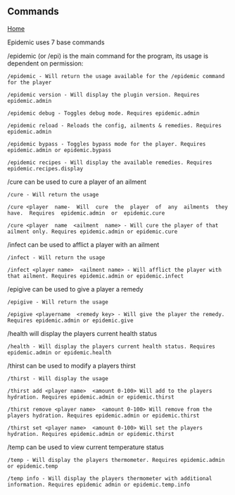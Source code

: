 
## Commands

[Home](https://torpkev.github.io/epidemic_docs)
  

Epidemic uses 7 base commands

  

/epidemic (or /epi) is the main command for the program, its usage is dependent on permission:

    /epidemic - Will return the usage available for the /epidemic command for the player
    
    /epidemic version - Will display the plugin version. Requires epidemic.admin
    
    /epidemic debug - Toggles debug mode. Requires epidemic.admin
    
    /epidemic reload - Reloads the config, ailments & remedies. Requires epidemic.admin
    
    /epidemic bypass - Toggles bypass mode for the player. Requires epidemic.admin or epidemic.bypass
    
    /epidemic recipes - Will display the available remedies. Requires epidemic.recipes.display

/cure can be used to cure a player of an ailment


    /cure - Will return the usage

    /cure <player  name-  Will  cure  the  player  of  any  ailments  they  have.  Requires  epidemic.admin  or  epidemic.cure
    
    /cure <player  name  <ailment  name> - Will cure the player of that ailment only. Requires epidemic.admin or epidemic.cure

 /infect can be used to afflict a player with an ailment

    /infect - Will return the usage
    
    /infect <player name>  <ailment name> - Will afflict the player with that ailment. Requires epidemic.admin or epidemic.infect

/epigive can be used to give a player a remedy

    /epigive - Will return the usage
    
    /epigive <playername  <remedy key> - Will give the player the remedy. Requires epidemic.admin or epidemic.give

/health will display the players current health status

    /health - Will display the players current health status. Requires epidemic.admin or epidemic.health

/thirst can be used to modify a players thirst

    /thirst - Will display the usage
    
    /thirst add <player name>  <amount 0-100> Will add to the players hydration. Requires epidemic.admin or epidemic.thirst
    
    /thirst remove <player name>  <amount 0-100> Will remove from the players hydration. Requires epidemic.admin or epidemic.thirst
    
    /thirst set <player name>  <amount 0-100> Will set the players hydration. Requires epidemic.admin or epidemic.thirst

  

/temp can be used to view current temperature status

    /temp - Will display the players thermometer. Requires epidemic.admin or epidemic.temp
    
    /temp info - Will display the players thermometer with additional information. Requires epidemic admin or epidemic.temp.info

